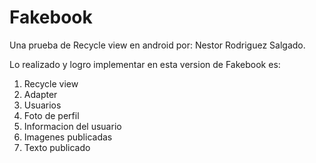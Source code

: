 # Fakebook
Una prueba de Recycle view en android por: Nestor Rodriguez Salgado.

Lo realizado y logro implementar en esta version de Fakebook es:

  1. Recycle view
  2. Adapter
  3. Usuarios
  4. Foto de perfil
  5. Informacion del usuario
  6. Imagenes publicadas
  7. Texto publicado
